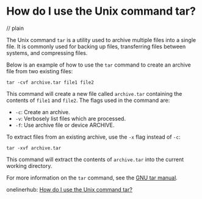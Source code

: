 # How do I use the Unix command tar?
// plain

The Unix command `tar` is a utility used to archive multiple files into a single file. It is commonly used for backing up files, transferring files between systems, and compressing files.

Below is an example of how to use the `tar` command to create an archive file from two existing files:

```
tar -cvf archive.tar file1 file2
```

This command will create a new file called `archive.tar` containing the contents of `file1` and `file2`. The flags used in the command are:

* `-c`: Create an archive.
* `-v`: Verbosely list files which are processed.
* `-f`: Use archive file or device ARCHIVE.

To extract files from an existing archive, use the `-x` flag instead of `-c`:

```
tar -xvf archive.tar
```

This command will extract the contents of `archive.tar` into the current working directory.

For more information on the `tar` command, see the [GNU tar manual](https://www.gnu.org/software/tar/manual/html_node/tar_6.html).

onelinerhub: [How do I use the Unix command tar?](https://onelinerhub.com/cli-tar/how-do-i-use-the-unix-command-tar)